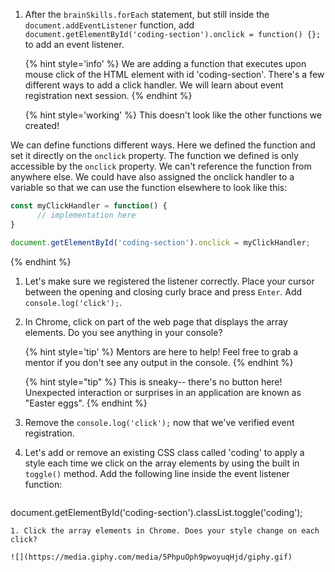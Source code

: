 
1. After the `brainSkills.forEach` statement, but still inside the `document.addEventListener` function, add `document.getElementById('coding-section').onclick = function() {};` to add an event listener.

   {% hint style='info' %}
We are adding a function that executes upon mouse click of the HTML element with id 'coding-section'. There's a few different ways to add a click handler. We will learn about event registration next session.
   {% endhint %} 

   {% hint style='working' %}
This doesn't look like the other functions we created!

We can define functions different ways. Here we defined the function and set it directly on the `onclick` property. The function we defined is only accessible by the `onclick` property. We can't reference the function from anywhere else. We could have also assigned the onclick handler to a variable so that we can use the function elsewhere to look like this:

```javascript
const myClickHandler = function() {
      // implementation here
}

document.getElementById('coding-section').onclick = myClickHandler;

``` 
   {% endhint %} 

1. Let's make sure we registered the listener correctly. Place your cursor between the opening and closing curly brace and press `Enter`. Add `console.log('click');`.

1. In Chrome, click on part of the web page that displays the array elements. Do you see anything in your console?

   {% hint style='tip' %}
Mentors are here to help! Feel free to grab a mentor if you don't see any output in the console.
   {% endhint %}  

      {% hint style="tip" %}
This is sneaky-- there's no button here! Unexpected interaction or surprises in an application are known as "Easter eggs".
   {% endhint %}

1. Remove the `console.log('click');` now that we've verified event registration.

1. Let's add or remove an existing CSS class called 'coding' to apply a style each time we click on the array elements by using the built in `toggle()` method. Add the following line inside the event listener function:
   ```javascript
document.getElementById('coding-section').classList.toggle('coding');
   ```
1. Click the array elements in Chrome. Does your style change on each click?

   ![](https://media.giphy.com/media/5PhpuOph9pwoyuqHjd/giphy.gif)

